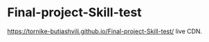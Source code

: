 # Final-project-Skill-test
https://tornike-butiashvili.github.io/Final-project-Skill-test/
live CDN.
